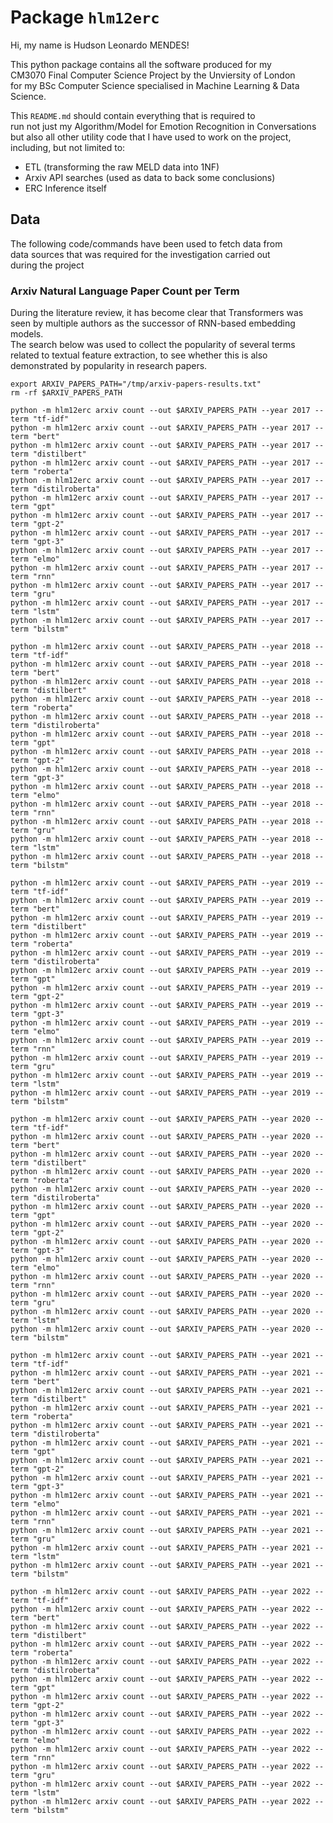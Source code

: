 # Package `hlm12erc`

Hi, my name is Hudson Leonardo MENDES!

This python package contains all the software produced for my<br />
CM3070 Final Computer Science Project by the Unviersity of London<br />
for my BSc Computer Science specialised in Machine Learning & Data Science.

This `README.md` should contain everything that is required to<br />
run not just my Algorithm/Model for Emotion Recognition in Conversations<br />
but also all other utility code that I have used to work on the project,<br />
including, but not limited to:

- ETL (transforming the raw MELD data into 1NF)
- Arxiv API searches (used as data to back some conclusions)
- ERC Inference itself

## Data

The following code/commands have been used to fetch data from<br />
data sources that was required for the investigation carried out<br />
during the project

### Arxiv Natural Language Paper Count per Term

During the literature review, it has become clear that Transformers was<br />
seen by multiple authors as the successor of RNN-based embedding models.<br />
The search below was used to collect the popularity of several terms<br />
related to textual feature extraction, to see whether this is also<br />
demonstrated by popularity in research papers.

```
export ARXIV_PAPERS_PATH="/tmp/arxiv-papers-results.txt"
rm -rf $ARXIV_PAPERS_PATH

python -m hlm12erc arxiv count --out $ARXIV_PAPERS_PATH --year 2017 --term "tf-idf"
python -m hlm12erc arxiv count --out $ARXIV_PAPERS_PATH --year 2017 --term "bert"
python -m hlm12erc arxiv count --out $ARXIV_PAPERS_PATH --year 2017 --term "distilbert"
python -m hlm12erc arxiv count --out $ARXIV_PAPERS_PATH --year 2017 --term "roberta"
python -m hlm12erc arxiv count --out $ARXIV_PAPERS_PATH --year 2017 --term "distilroberta"
python -m hlm12erc arxiv count --out $ARXIV_PAPERS_PATH --year 2017 --term "gpt"
python -m hlm12erc arxiv count --out $ARXIV_PAPERS_PATH --year 2017 --term "gpt-2"
python -m hlm12erc arxiv count --out $ARXIV_PAPERS_PATH --year 2017 --term "gpt-3"
python -m hlm12erc arxiv count --out $ARXIV_PAPERS_PATH --year 2017 --term "elmo"
python -m hlm12erc arxiv count --out $ARXIV_PAPERS_PATH --year 2017 --term "rnn"
python -m hlm12erc arxiv count --out $ARXIV_PAPERS_PATH --year 2017 --term "gru"
python -m hlm12erc arxiv count --out $ARXIV_PAPERS_PATH --year 2017 --term "lstm"
python -m hlm12erc arxiv count --out $ARXIV_PAPERS_PATH --year 2017 --term "bilstm"

python -m hlm12erc arxiv count --out $ARXIV_PAPERS_PATH --year 2018 --term "tf-idf"
python -m hlm12erc arxiv count --out $ARXIV_PAPERS_PATH --year 2018 --term "bert"
python -m hlm12erc arxiv count --out $ARXIV_PAPERS_PATH --year 2018 --term "distilbert"
python -m hlm12erc arxiv count --out $ARXIV_PAPERS_PATH --year 2018 --term "roberta"
python -m hlm12erc arxiv count --out $ARXIV_PAPERS_PATH --year 2018 --term "distilroberta"
python -m hlm12erc arxiv count --out $ARXIV_PAPERS_PATH --year 2018 --term "gpt"
python -m hlm12erc arxiv count --out $ARXIV_PAPERS_PATH --year 2018 --term "gpt-2"
python -m hlm12erc arxiv count --out $ARXIV_PAPERS_PATH --year 2018 --term "gpt-3"
python -m hlm12erc arxiv count --out $ARXIV_PAPERS_PATH --year 2018 --term "elmo"
python -m hlm12erc arxiv count --out $ARXIV_PAPERS_PATH --year 2018 --term "rnn"
python -m hlm12erc arxiv count --out $ARXIV_PAPERS_PATH --year 2018 --term "gru"
python -m hlm12erc arxiv count --out $ARXIV_PAPERS_PATH --year 2018 --term "lstm"
python -m hlm12erc arxiv count --out $ARXIV_PAPERS_PATH --year 2018 --term "bilstm"

python -m hlm12erc arxiv count --out $ARXIV_PAPERS_PATH --year 2019 --term "tf-idf"
python -m hlm12erc arxiv count --out $ARXIV_PAPERS_PATH --year 2019 --term "bert"
python -m hlm12erc arxiv count --out $ARXIV_PAPERS_PATH --year 2019 --term "distilbert"
python -m hlm12erc arxiv count --out $ARXIV_PAPERS_PATH --year 2019 --term "roberta"
python -m hlm12erc arxiv count --out $ARXIV_PAPERS_PATH --year 2019 --term "distilroberta"
python -m hlm12erc arxiv count --out $ARXIV_PAPERS_PATH --year 2019 --term "gpt"
python -m hlm12erc arxiv count --out $ARXIV_PAPERS_PATH --year 2019 --term "gpt-2"
python -m hlm12erc arxiv count --out $ARXIV_PAPERS_PATH --year 2019 --term "gpt-3"
python -m hlm12erc arxiv count --out $ARXIV_PAPERS_PATH --year 2019 --term "elmo"
python -m hlm12erc arxiv count --out $ARXIV_PAPERS_PATH --year 2019 --term "rnn"
python -m hlm12erc arxiv count --out $ARXIV_PAPERS_PATH --year 2019 --term "gru"
python -m hlm12erc arxiv count --out $ARXIV_PAPERS_PATH --year 2019 --term "lstm"
python -m hlm12erc arxiv count --out $ARXIV_PAPERS_PATH --year 2019 --term "bilstm"

python -m hlm12erc arxiv count --out $ARXIV_PAPERS_PATH --year 2020 --term "tf-idf"
python -m hlm12erc arxiv count --out $ARXIV_PAPERS_PATH --year 2020 --term "bert"
python -m hlm12erc arxiv count --out $ARXIV_PAPERS_PATH --year 2020 --term "distilbert"
python -m hlm12erc arxiv count --out $ARXIV_PAPERS_PATH --year 2020 --term "roberta"
python -m hlm12erc arxiv count --out $ARXIV_PAPERS_PATH --year 2020 --term "distilroberta"
python -m hlm12erc arxiv count --out $ARXIV_PAPERS_PATH --year 2020 --term "gpt"
python -m hlm12erc arxiv count --out $ARXIV_PAPERS_PATH --year 2020 --term "gpt-2"
python -m hlm12erc arxiv count --out $ARXIV_PAPERS_PATH --year 2020 --term "gpt-3"
python -m hlm12erc arxiv count --out $ARXIV_PAPERS_PATH --year 2020 --term "elmo"
python -m hlm12erc arxiv count --out $ARXIV_PAPERS_PATH --year 2020 --term "rnn"
python -m hlm12erc arxiv count --out $ARXIV_PAPERS_PATH --year 2020 --term "gru"
python -m hlm12erc arxiv count --out $ARXIV_PAPERS_PATH --year 2020 --term "lstm"
python -m hlm12erc arxiv count --out $ARXIV_PAPERS_PATH --year 2020 --term "bilstm"

python -m hlm12erc arxiv count --out $ARXIV_PAPERS_PATH --year 2021 --term "tf-idf"
python -m hlm12erc arxiv count --out $ARXIV_PAPERS_PATH --year 2021 --term "bert"
python -m hlm12erc arxiv count --out $ARXIV_PAPERS_PATH --year 2021 --term "distilbert"
python -m hlm12erc arxiv count --out $ARXIV_PAPERS_PATH --year 2021 --term "roberta"
python -m hlm12erc arxiv count --out $ARXIV_PAPERS_PATH --year 2021 --term "distilroberta"
python -m hlm12erc arxiv count --out $ARXIV_PAPERS_PATH --year 2021 --term "gpt"
python -m hlm12erc arxiv count --out $ARXIV_PAPERS_PATH --year 2021 --term "gpt-2"
python -m hlm12erc arxiv count --out $ARXIV_PAPERS_PATH --year 2021 --term "gpt-3"
python -m hlm12erc arxiv count --out $ARXIV_PAPERS_PATH --year 2021 --term "elmo"
python -m hlm12erc arxiv count --out $ARXIV_PAPERS_PATH --year 2021 --term "rnn"
python -m hlm12erc arxiv count --out $ARXIV_PAPERS_PATH --year 2021 --term "gru"
python -m hlm12erc arxiv count --out $ARXIV_PAPERS_PATH --year 2021 --term "lstm"
python -m hlm12erc arxiv count --out $ARXIV_PAPERS_PATH --year 2021 --term "bilstm"

python -m hlm12erc arxiv count --out $ARXIV_PAPERS_PATH --year 2022 --term "tf-idf"
python -m hlm12erc arxiv count --out $ARXIV_PAPERS_PATH --year 2022 --term "bert"
python -m hlm12erc arxiv count --out $ARXIV_PAPERS_PATH --year 2022 --term "distilbert"
python -m hlm12erc arxiv count --out $ARXIV_PAPERS_PATH --year 2022 --term "roberta"
python -m hlm12erc arxiv count --out $ARXIV_PAPERS_PATH --year 2022 --term "distilroberta"
python -m hlm12erc arxiv count --out $ARXIV_PAPERS_PATH --year 2022 --term "gpt"
python -m hlm12erc arxiv count --out $ARXIV_PAPERS_PATH --year 2022 --term "gpt-2"
python -m hlm12erc arxiv count --out $ARXIV_PAPERS_PATH --year 2022 --term "gpt-3"
python -m hlm12erc arxiv count --out $ARXIV_PAPERS_PATH --year 2022 --term "elmo"
python -m hlm12erc arxiv count --out $ARXIV_PAPERS_PATH --year 2022 --term "rnn"
python -m hlm12erc arxiv count --out $ARXIV_PAPERS_PATH --year 2022 --term "gru"
python -m hlm12erc arxiv count --out $ARXIV_PAPERS_PATH --year 2022 --term "lstm"
python -m hlm12erc arxiv count --out $ARXIV_PAPERS_PATH --year 2022 --term "bilstm"
```

